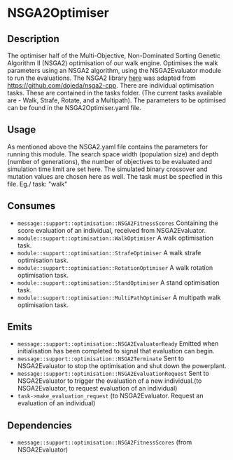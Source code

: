 # NSGA2Optimiser

## Description

The optimiser half of the Multi-Objective, Non-Dominated Sorting Genetic Algorithm II (NSGA2) optimisation of our walk engine. Optimises the walk parameters using an NSGA2 algorithm, using the NSGA2Evaluator module to run the evaluations. The NSGA2 library [here](./src/nsga2/) was adapted from https://github.com/dojeda/nsga2-cpp.
There are individual optimisation tasks. These are contained in the tasks folder. (The current tasks available are - Walk, Strafe, Rotate, and a Multipath). The parameters to be optimised can be found in the NSGA2Optimiser.yaml file.

## Usage

As mentioned above the NSGA2.yaml file contains the parameters for running this module. The search space width (population size) and depth (number of generations), the number of objectives to be evaluated and simulation time limit are set here. The simulated binary crossover and mutation values are chosen here as well.
The task must be specfied in this file. Eg./ task: "walk"

## Consumes

- `message::support::optimisation::NSGA2FitnessScores` Containing the score evaluation of an individual, received from NSGA2Evaluator.
- `module::support::optimisation::WalkOptimiser` A walk optimisation task.
- `module::support::optimisation::StrafeOptimiser` A walk strafe optimisation task.
- `module::support::optimisation::RotationOptimiser` A walk rotation optimisation task.
- `module::support::optimisation::StandOptimiser` A stand optimisation task.
- `module::support::optimisation::MultiPathOptimiser` A multipath walk optimisation task.

## Emits

- `message::support::optimisation::NSGA2EvaluatorReady` Emitted when initialisation has been completed to signal that evaluation can begin.
- `message::support::optimisation::NSGA2Terminate` Sent to NSGA2Evaluator to stop the optimisation and shut down the powerplant.
- `message::support::optimisation::NSGA2EvaluationRequest` Sent to NSGA2Evaluator to trigger the evaluation of a new individual.(to NSGA2Evaluator, to request evaluation of an individual)
- `task->make_evaluation_request` (to NSGA2Evaluator. Request an evaluation of an individual)

## Dependencies

- `message::support::optimisation::NSGA2FitnessScores` (from NSGA2Evaluator)
